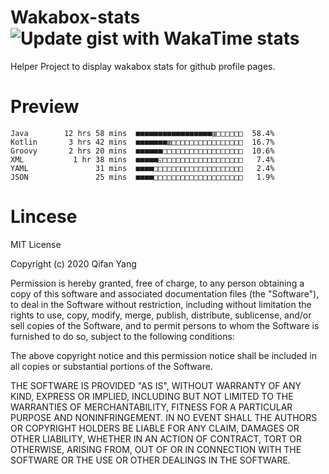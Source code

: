  # Wakabox-stats ![Update gist with WakaTime stats](https://github.com/underwindfall/wakabox-stats/workflows/Update%20gist%20with%20WakaTime%20stats/badge.svg)

  Helper Project to display wakabox stats for github profile pages. 
 # Preview 
  
  ```  
 Java        12 hrs 58 mins  ■■■■■■■■■■■■■■■■■▥□□□□□□  58.4%
Kotlin       3 hrs 42 mins  ■■■■■■■▥□□□□□□□□□□□□□□□□  16.7%
Groovy       2 hrs 20 mins  ■■■■■■□□□□□□□□□□□□□□□□□□  10.6%
XML           1 hr 38 mins  ■■■■■◱□□□□□□□□□□□□□□□□□□   7.4%
YAML               31 mins  ■■■■□□□□□□□□□□□□□□□□□□□□   2.4%
JSON               25 mins  ■■■■□□□□□□□□□□□□□□□□□□□□   1.9% 
 ``` 
  
 
 # Lincese 

  MIT License

  Copyright (c) 2020 Qifan Yang
  
  Permission is hereby granted, free of charge, to any person obtaining a copy
  of this software and associated documentation files (the "Software"), to deal
  in the Software without restriction, including without limitation the rights
  to use, copy, modify, merge, publish, distribute, sublicense, and/or sell
  copies of the Software, and to permit persons to whom the Software is
  furnished to do so, subject to the following conditions:
  
  The above copyright notice and this permission notice shall be included in all
  copies or substantial portions of the Software.
  
  THE SOFTWARE IS PROVIDED "AS IS", WITHOUT WARRANTY OF ANY KIND, EXPRESS OR
  IMPLIED, INCLUDING BUT NOT LIMITED TO THE WARRANTIES OF MERCHANTABILITY,
  FITNESS FOR A PARTICULAR PURPOSE AND NONINFRINGEMENT. IN NO EVENT SHALL THE
  AUTHORS OR COPYRIGHT HOLDERS BE LIABLE FOR ANY CLAIM, DAMAGES OR OTHER
  LIABILITY, WHETHER IN AN ACTION OF CONTRACT, TORT OR OTHERWISE, ARISING FROM,
  OUT OF OR IN CONNECTION WITH THE SOFTWARE OR THE USE OR OTHER DEALINGS IN THE
  SOFTWARE.
